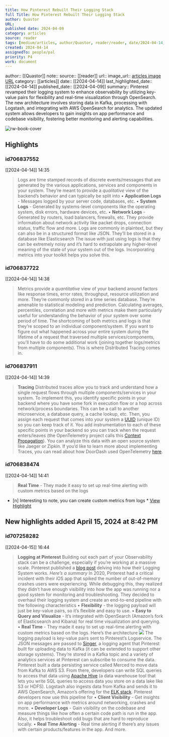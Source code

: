 ```yaml
---
title: How Pinterest Rebuilt Their Logging Stack
full Title: How Pinterest Rebuilt Their Logging Stack
author: Quastor
URL: 
published date: 2024-04-09
category: articles
source: reader
tags: [medium/articles, author/Quastor, reader/reader, date/2024-04-14, area/reader]
created: 2024-04-14
assignedTo: people/pal
priority: P4
work: document
---
```

author:: [[Quastor]]
note:: 
source:: [[reader]]
url:: 
image_url:: [articles image URL](https://readwise-assets.s3.amazonaws.com/static/images/article3.5c705a01b476.png)
category:: [[articles]]
date:: [[2024-04-14]]
last_highlighted_date:: [[2024-04-14]]
published_date:: [[2024-04-09]]
summary:: Pinterest revamped their logging system to enhance observability by utilizing key-value pairs for flexibility and real-time visualization through OpenSearch. The new architecture involves storing data in Kafka, processing with Logstash, and integrating with AWS OpenSearch for analytics. The updated system allows developers to gain insights on app performance and codebase visibility, fostering better monitoring and alerting capabilities.


![rw-book-cover](https://readwise-assets.s3.amazonaws.com/static/images/article3.5c705a01b476.png)

## Highlights
### id706837552
[[2024-04-14]] 14:35
> Logs are time stamped records of discrete events/messages that are generated by the various applications, services and components in your system.
> They’re meant to provide a *qualitative* view of the backend’s behavior and can typically be split into
> • **Application Logs** - Messages logged by your server code, databases, etc.
> • **System Logs** - Generated by systems-level components like the operating system, disk errors, hardware devices, etc.
> • **Network Logs** - Generated by routers, load balancers, firewalls, etc. They provide information about network activity like packet drops, connection status, traffic flow and more.
> Logs are commonly in plaintext, but they can also be in a structured format like JSON. They’ll be stored in a database like Elasticsearch
> The issue with just using logs is that they can be extremely noisy and it’s hard to extrapolate any higher-level meaning of the state of your system out of the logs.
> Incorporating metrics into your toolkit helps you solve this.


### id706837722
[[2024-04-14]] 14:38
> Metrics provide a *quantitative* view of your backend around factors like response times, error rates, throughput, resource utilization and more. They’re commonly stored in a time series database.
> They’re amenable to statistical modeling and prediction. Calculating averages, percentiles, correlation and more with metrics make them particularly useful for understanding the behavior of your system over some period of time.
> The shortcoming of both metrics and logs is that they’re scoped to an individual component/system. If you want to figure out what happened across your entire system during the lifetime of a request that traversed multiple services/components, you’ll have to do some additional work (joining together logs/metrics from multiple components).
> This is where Distributed Tracing comes in.


### id706837911
[[2024-04-14]] 14:39
> **Tracing**
> Distributed traces allow you to track and understand how a single request flows through multiple components/services in your system.
> To implement this, you identify specific points in your backend where you have some fork in execution flow or a hop across network/process boundaries. This can be a call to another microservice, a database query, a cache lookup, etc.
> Then, you assign each request that comes into your system a [UUID](https://link.mail.beehiiv.com/ss/c/u001.GaP25kixWOTuE1E3XPYxBYaNyUGZyVKJhuXIbGlJOOLUJIjV6ub92uyIcESFk25X3CVMHQgJXdifMJDkeKSOdYowqyZ0Zgk3zIa1HFpx1G7xN-jA_F1KvLz80eHipQTEJ4tHl5iVFSrkYyvNnAJem-JtrdOM4PbRnZsVpQP9l50PaS5WUU3GmaX4Qfz2IaDJzDBiUBqrhF71Jp2_3vxBcrrtS5k6y3nZSSFYmvvZxWQ/45d/PALeBuGFS9KF_JDdR1nunQ/h12/h001.4K-W_igY7Sjf6-noOnmKRQrzZayuHUgsz-D6rztSJ3c) (unique ID) so you can keep track of it. You add instrumentation to each of these specific points in your backend so you can track when the request enters/leaves (the OpenTelemetry project calls this [Context Propagation](https://link.mail.beehiiv.com/ss/c/u001.D0tvvj5znpCmCaUIlCn_q5dksXDp_lvtRnMiIrjTSFaXaE4TQOVpZ61a4vlhF7hUyigrIGfWWYNhdF-Z4rvwHV_mEfQwsMLLBe9U_0em8Y_EkT7G-ilZLrHMfa8omJ2OtGT7G84gfBgPVDjGfDj8EX-R9We6RZBY9ni1Q44RvJkiDSBoiEoXzWXeQIszljKEdbzqtJz0lzwNZFaXKmfBJZ0DnomOdScqwlQeHq9qzE8/45d/PALeBuGFS9KF_JDdR1nunQ/h13/h001.dEfvk0myqKOgaKZphxcTOTzAxUtSyouHEL6k-VAeUxY)).
> You can analyze this data with an open source system like Jaeger or Zipkin.
> If you’d like to learn more about implementing Traces, you can read about how DoorDash used OpenTelemetry [here](https://link.mail.beehiiv.com/ss/c/u001.LUZYrxblx92g0_IcD8eBHeJtYbs4ot4RMUOF7cLoZ2AZCkb92022WdMGaqH8_GwN6xoBjnDJ0GLYL9fo4jcZLuqNBEYX2syAcsl9M7puNKpW_Gx3h-Afrp-O_-m_TZOst0VLkrZY0iIpSMSSqr-SHZp1ROGLF3olxs04uFzlQX57FKnMNfai9Oz7uOEnu64KG0QnQGJvoi0QVpw4CYoPqcvlIqQ4dgYFRx50AnQz1U5j1ZGD7qNaaRUwBGahSbm0HTzOmc16BMR9FfTN8_vRPvPaXz_r3P_3UeEsky5Bs5g/45d/PALeBuGFS9KF_JDdR1nunQ/h14/h001.5Gt0MwT2lDa5RIox1tdU1ddkecnx4aKU6Mgbh3bUeso).


### id706838474
[[2024-04-14]] 14:41
> **Real Time** - They made it easy to set up real-time alerting with custom metrics based on the logs

- [n] Interesting to note, you can create custom metrics from logs  * [View Highlight](https://read.readwise.io/read/01hvf228p7881828syz044j26t)


## New highlights added April 15, 2024 at 8:42 PM
### id707258282
[[2024-04-15]] 16:44
> **Logging at Pinterest**
> Building out each part of your Observability stack can be a challenge, especially if you’re working at a massive scale.
> Pinterest published a [blog post](https://link.mail.beehiiv.com/ss/c/u001.QjwHEd_jinjS0_NVgYI6PyoV0Qx1eJdryem9QXPLhc6lkf1JgxSqgQy-7CWpEcJnL71Pw12Dc88JtYupY7ZUjjY9a_SW-1_MhHocn3ijJn4CPzjwSiiVNJP6E0ddadUllB9uSIIukzCmuIz3qIRYR6xuUTquWjtPfO1OrjQtOxD4CE2OokrXjsoXvIP1EaWk4tO2luBejlRUV-6_3Vbr8GVXRZEPo0PKiaHxDeD22LS2y_wqAgIDJJdjgY2kHoLpldosRdpeVx86oABxw_PHxA-SOfeGs3u1g6mRnWsYWpA/45d/PALeBuGFS9KF_JDdR1nunQ/h15/h001.fIO45Wpi0NC5GkNJfjxFThUXLdrY5LMLW1Mrk6sdUYM) delving into how their Logging System works.
> *Here’s a summary*
> In 2020, Pinterest had a critical incident with their iOS app that spiked the number of out-of-memory crashes users were experiencing. While debugging this, they realized they didn’t have enough visibility into how the app was running nor a good system for monitoring and troubleshooting.
> They decided to overhaul their logging system and create an end-to-end pipeline with the following characteristics
> • **Flexibility** - the logging payload will just be key-value pairs, so it’s flexible and easy to use.
> • **Easy to Query and Visualize** - It’s integrated with OpenSearch (Amazon’s fork of Elasticsearch and Kibana) for real time visualization and querying.
> • **Real Time** - They made it easy to set up real-time alerting with custom metrics based on the logs.
> Here’s the architecture
> ![](https://media.beehiiv.com/cdn-cgi/image/fit=scale-down,format=auto,onerror=redirect,quality=80/uploads/asset/file/1839bc75-effb-4b1c-88a3-05f85a396fbc/Screenshot_2024-04-09_at_2.29.03_PM.png?t=1712687350)
> The logging payload is key-value pairs sent to Pinterest’s Logservice. The JSON messages are passed to [Singer](https://link.mail.beehiiv.com/ss/c/u001.sukw43JK3wCGk5mFUJJ2vINEFV18Yet3_6SsR89bdKyRoN3_cgelmh44_uiLVCb3FNmpsecsxh-dcCgI4ZmMeIT8_AQzmWAvseKprf0YaOXpNv0otMwgbdVrGJWN2kfGNblnUZMAGESJohx7DxP0DX9n-THAGLa2WoycaxcqSyQ7Gjo3978RO1WiDTtloI6WRoImwDlGDVk1DMSxA5cg9A/45d/PALeBuGFS9KF_JDdR1nunQ/h16/h001.IuKkWt4bZ6cUp7zjYqlT4p_k9Dq0KfYdtT8DqS5LgYU), a logging agent that Pinterest built for uploading data to Kafka (it can be extended to support other storage systems).
> They’re stored in a Kafka topic and a variety of analytics services at Pinterest can subscribe to consume the data.
> Pinterest built a data persisting service called Merced to move data from Kafka to AWS S3. From there, developers can write SQL queries to access that data using [Apache Hive](https://link.mail.beehiiv.com/ss/c/u001.GaP25kixWOTuE1E3XPYxBYaNyUGZyVKJhuXIbGlJOOLFh-oABfJQigvNacxbs3sAbABpb4uivmGWsmqANVbshJ6DdIoNDslXwBO-KKxqlFxlGnCgqmphiCsDFrIQrteJPsn93SQ0d2um8GBaIPrcscqvv4FMaTyGA38oFdu0DSACASGu1tUEAkYetmYy7P5Bz0Ku-zTXjzOLhrpZxLAm8w/45d/PALeBuGFS9KF_JDdR1nunQ/h17/h001.rWSzULNozC-GV4C7UUceWc-lbARn9aI4RtbadR4Tei8) (a data warehouse tool that lets you write SQL queries to access data you store on a data lake like S3 or HDFS).
> Logstash also ingests data from Kafka and sends it to AWS OpenSearch, Amazon’s offering for the [ELK stack](https://link.mail.beehiiv.com/ss/c/u001.BZLbP9XJ2QJxuYXp69zcq55t5DAygTZFeHiPIoHb-Vt5kmpl3h_ZCQtw3IQSudPZr4-cLkb-S3uVSEAVplySbIh_Debg0q7xAHKUueiLVYe8rrlRXlVGd9ZKcqXZHMWFETOvQY4rY_z2pPhkyxkDEH6JXS6NVvb5wrOnHJHAo7l1RufWAJGGNjZVpSxT5eXCp_FQpH91Gz2RNFc1d58sBg/45d/PALeBuGFS9KF_JDdR1nunQ/h18/h001.fYOzhuF3C3RELRjxxg3qR8YltIi5bgxJGAU-C2JDDZA).
> Pinterest developers now use this pipeline for
> • **Client Visibility** - Get insights on app performance with metrics around networking, crashes and more.
> • **Developer Logs** - Gain visibility on the codebase and measure things like how often a certain code path is run in the app. Also, it helps troubleshoot odd bugs that are hard to reproduce locally.
> • **Real Time Alerting** - Real time alerting if there’s any issues with certain products/features in the app.
> And more.
> [](https://link.mail.beehiiv.com/ss/c/u001.8dFPyTsecDoXHzJV_U5eqs8QOK8US9CRyswX2uCjsgCrV-fMBf6UqXQJx7_ptMq-2SM3Sz1sVZy3zUxqKIieoi_-7EAV6iFlovyTfSiXknIguVuiIw7gfM4LSCgQ9_2-EHLqxxqUqbZmhL7I2hbnjR2GBfFPSUW0Wmrom2aO-Unb86jwB5EpLwCULJPNjj6ekG52EahxMLnsZWi1abPm7I1Q5yDJRGUNYMkof59WZDz8Pqr2P8Vc-McYskrfFBR9au_pFw9_4CLi9fnlFiSjvz9o6JMYNWgzu3KiA-znzmmNu1ZZgsm6efEBA2NvCfea/45d/PALeBuGFS9KF_JDdR1nunQ/h19/h001.ioAdkyt87bMJY_3m4odLn2FidKa_nGOSw-9psieDK_g)



